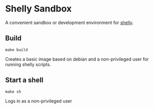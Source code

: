 # Shelly Sandbox 

A convenient sandbox or development environment for [shelly](https://github.com/mowat27/shelly).

## Build 

`make build` 

Creates a basic image based on debian and a non-privileged user for running shelly scripts.

## Start a shell

`make sh`

Logs in as a non-privileged user